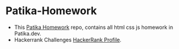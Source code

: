 # Patika-Homework
- This [Patika Homework](https://github.com/furkanbicak/Patika-Homework) repo, contains all html css js homework in Patika.dev.
- Hackerrank Challenges [HackerRank Profile](https://www.hackerrank.com/furkanbicaak).
